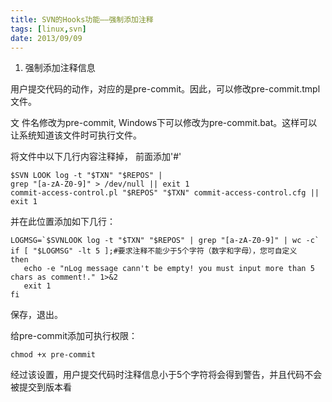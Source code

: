 ```yaml
---
title: SVN的Hooks功能——强制添加注释
tags: [linux,svn]
date: 2013/09/09
---
```


1. 强制添加注释信息
 
用户提交代码的动作，对应的是pre-commit。因此，可以修改pre-commit.tmpl文件。

文 件名修改为pre-commit, Windows下可以修改为pre-commit.bat。这样可以让系统知道该文件时可执行文件。

将文件中以下几行内容注释掉， 前面添加'#'

```
$SVN LOOK log -t "$TXN" "$REPOS" | 
grep "[a-zA-Z0-9]" > /dev/null || exit 1 
commit-access-control.pl "$REPOS" "$TXN" commit-access-control.cfg || exit 1 
```

并在此位置添加如下几行： 

```
LOGMSG=`$SVNLOOK log -t "$TXN" "$REPOS" | grep "[a-zA-Z0-9]" | wc -c` 
if [ "$LOGMSG" -lt 5 ];#要求注释不能少于5个字符（数字和字母），您可自定义 
then 
   echo -e "nLog message cann't be empty! you must input more than 5 chars as comment!." 1>&2 
   exit 1 
fi
```

保存，退出。 

给pre-commit添加可执行权限：

``` 
chmod +x pre-commit 
```

经过该设置，用户提交代码时注释信息小于5个字符将会得到警告，并且代码不会被提交到版本看
